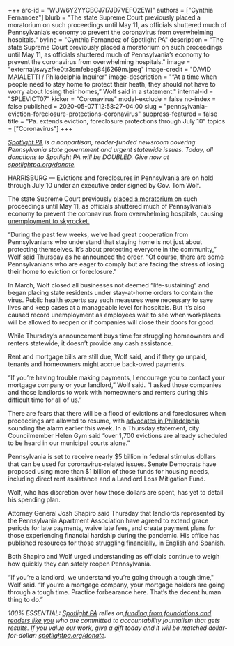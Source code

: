 +++
arc-id = "WUW6Y2YYCBCJ7I7JD7VEFO2EWI"
authors = ["Cynthia Fernandez"]
blurb = "The state Supreme Court previously placed a moratorium on such proceedings until May 11, as officials shuttered much of Pennsylvania’s economy to prevent the coronavirus from overwhelming hospitals."
byline = "Cynthia Fernandez of Spotlight PA"
description = "The state Supreme Court previously placed a moratorium on such proceedings until May 11, as officials shuttered much of Pennsylvania’s economy to prevent the coronavirus from overwhelming hospitals."
image = "external/swyzfke0tr3smfebeg84j6269m.jpeg"
image-credit = "DAVID MAIALETTI / Philadelphia Inquirer"
image-description = "“At a time when people need to stay home to protect their heath, they should not have to worry about losing their homes,” Wolf said in a statement."
internal-id = "SPLEVICT07"
kicker = "Coronavirus"
modal-exclude = false
no-index = false
published = 2020-05-07T12:58:27-04:00
slug = "pennsylvania-eviction-foreclosure-protections-coronavirus"
suppress-featured = false
title = "Pa. extends eviction, foreclosure protections through July 10"
topics = ["Coronavirus"]
+++

<a href="https://lesspage.com/"><i>Spotlight PA</i></a><i> is a nonpartisan, reader-funded newsroom covering Pennsylvania state government and urgent statewide issues. Today, all donations to Spotlight PA will be DOUBLED. Give now at </i><a href="http://spotlightpa.org/donate" target=_blank><i>spotlightpa.org/donate</i></a><i>.</i>

HARRISBURG — Evictions and foreclosures in Pennsylvania are on hold through July 10 under an executive order signed by Gov. Tom Wolf.

The state Supreme Court previously <a href="https://lesspage.com/news/2020/04/pennsylvania-coronavirus-evictions-moratorium-renters-tenants/" target=_blank>placed a moratorium </a>on such proceedings until May 11, as officials shuttered much of Pennsylvania’s economy to prevent the coronavirus from overwhelming hospitals, causing <a href="https://lesspage.com/news/2020/03/pennsylvania-pa-coronavirus-unemployment-claims-statewide-shutdown/" target=_blank>unemployment to skyrocket.</a>

“During the past few weeks, we’ve had great cooperation from Pennsylvanians who understand that staying home is not just about protecting themselves. It’s about protecting everyone in the community,” Wolf said Thursday as he announced the <a href="https://www.governor.pa.gov/wp-content/uploads/2020/05/20200507-TWW-dispossession-of-property-order.pdf" target=_blank>order</a>. “Of course, there are some Pennsylvanians who are eager to comply but are facing the stress of losing their home to eviction or foreclosure.”

In March, Wolf closed all businesses not deemed “life-sustaining” and began placing state residents under stay-at-home orders to contain the virus. Public health experts say such measures were necessary to save lives and keep cases at a manageable level for hospitals. But it’s also caused record unemployment as employees wait to see when workplaces will be allowed to reopen or if companies will close their doors for good.

While Thursday’s announcement buys time for struggling homeowners and renters statewide, it doesn’t provide any cash assistance.

Rent and mortgage bills are still due, Wolf said, and if they go unpaid, tenants and homeowners might accrue back-owed payments.

“If you’re having trouble making payments, I encourage you to contact your mortgage company or your landlord,” Wolf said. “I asked those companies and those landlords to work with homeowners and renters during this difficult time for all of us.”

There are fears that there will be a flood of evictions and foreclosures when proceedings are allowed to resume, with <a href="https://www.inquirer.com/real-estate/housing/eviction-philadelphia-coronavirus-rent-reinvestment-fund-20200505.html" target=_blank>advocates in Philadelphia</a> sounding the alarm earlier this week. In a Thursday statement, city Councilmember Helen Gym said “over 1,700 evictions are already scheduled to be heard in our municipal courts alone.”

Pennsylvania is set to receive nearly $5 billion in federal stimulus dollars that can be used for coronavirus-related issues. Senate Democrats have proposed using more than $1 billion of those funds for housing needs, including direct rent assistance and a Landlord Loss Mitigation Fund.

Wolf, who has discretion over how those dollars are spent, has yet to detail his spending plan.

Attorney General Josh Shapiro said Thursday that landlords represented by the Pennsylvania Apartment Association have agreed to extend grace periods for late payments, waive late fees, and create payment plans for those experiencing financial hardship during the pandemic. His office has published resources for those struggling financially, in <a href="https://web.archive.org/web/20220222011605/https://www.attorneygeneral.gov/covid19/">English</a> and <a href="https://web.archive.org/web/20220224101722/https://www.attorneygeneral.gov/covid-rights-esp/">Spanish</a>.

Both Shapiro and Wolf urged understanding as officials continue to weigh how quickly they can safely reopen Pennsylvania.

“If you’re a landlord, we understand you’re going through a tough time," Wolf said. “If you’re a mortgage company, your mortgage holders are going through a tough time. Practice forbearance here. That’s the decent human thing to do.”

<i>100% ESSENTIAL: </i><a href="https://lesspage.com/"><i>Spotlight PA</i></a><i> relies on</i><a href="https://lesspage.com/support"><i> funding from foundations and readers like you</i></a><i> who are committed to accountability journalism that gets results. If you value our work, give a gift today and it will be matched dollar-for-dollar: </i><a href="https://lesspage.com/donate"><i>spotlightpa.org/donate</i></a><i>.</i>
